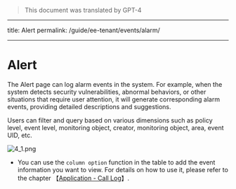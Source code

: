> This document was translated by GPT-4

---

title: Alert
permalink: /guide/ee-tenant/events/alarm/

---

# Alert

The Alert page can log alarm events in the system. For example, when the system detects security vulnerabilities, abnormal behaviors, or other situations that require user attention, it will generate corresponding alarm events, providing detailed descriptions and suggestions.

Users can filter and query based on various dimensions such as policy level, event level, monitoring object, creator, monitoring object, area, event UID, etc.

![4_1.png](https://yunshan-guangzhou.oss-cn-beijing.aliyuncs.com/pub/pic/20230921650bf3357d79c.png)

- You can use the `column option` function in the table to add the event information you want to view. For details on how to use it, please refer to the chapter 【[Application - Call Log](../application/call-log/)】.
